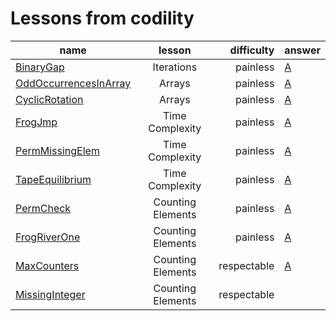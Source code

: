# Lessons from codility
| name                                                         |      lesson       |  difficulty | answer                                                       |
| ------------------------------------------------------------ | :---------------: | ----------: | ------------------------------------------------------------ |
| [BinaryGap](https://app.codility.com/programmers/lessons/1-iterations/binary_gap/) |    Iterations     |    painless | [A](https://github.com/aisolab/codility_lessons/blob/master/Iterations/BinaryGap.py) |
| [OddOccurrencesInArray](https://app.codility.com/programmers/lessons/2-arrays/odd_occurrences_in_array/) |      Arrays       |    painless | [A](https://github.com/aisolab/codility_lessons/blob/master/Arrays/OddOccurrenceInArray.py) |
| [CyclicRotation](https://app.codility.com/programmers/lessons/2-arrays/cyclic_rotation/) |      Arrays       |    painless | [A](https://github.com/aisolab/codility_lessons/blob/master/Arrays/CyclicRotation.py) |
| [FrogJmp](https://app.codility.com/programmers/lessons/3-time_complexity/frog_jmp/) |  Time Complexity  |    painless | [A](https://github.com/aisolab/codility_lessons/blob/master/Time_Complexity/FrogJmp.py) |
| [PermMissingElem](https://app.codility.com/programmers/lessons/3-time_complexity/perm_missing_elem/) |  Time Complexity  |    painless | [A](https://github.com/aisolab/codility_lessons/blob/master/Time_Complexity/PermMissingElem.py) |
| [TapeEquilibrium](https://app.codility.com/programmers/lessons/3-time_complexity/tape_equilibrium/) |  Time Complexity  |    painless | [A](https://github.com/aisolab/codility_lessons/blob/master/Time_Complexity/TapeEquilibrium.py) |
| [PermCheck](https://app.codility.com/programmers/lessons/4-counting_elements/perm_check/) | Counting Elements |    painless | [A](https://github.com/aisolab/codility_lessons/blob/master/Counting_Elements/PermCheck.py)                                                            |
| [FrogRiverOne](https://app.codility.com/programmers/lessons/4-counting_elements/frog_river_one/) | Counting Elements |    painless | [A](https://github.com/aisolab/codility_lessons/blob/master/Counting_Elements/FrogRiverOne.py)                                                            |
| [MaxCounters](https://app.codility.com/programmers/lessons/4-counting_elements/max_counters/) | Counting Elements | respectable | [A](https://github.com/aisolab/codility_lessons/blob/master/Counting_Elements/MaxCounters.py)                                                            |
| [MissingInteger](https://app.codility.com/programmers/lessons/4-counting_elements/missing_integer/) |  Counting Elements  | respectable |                                                              |

